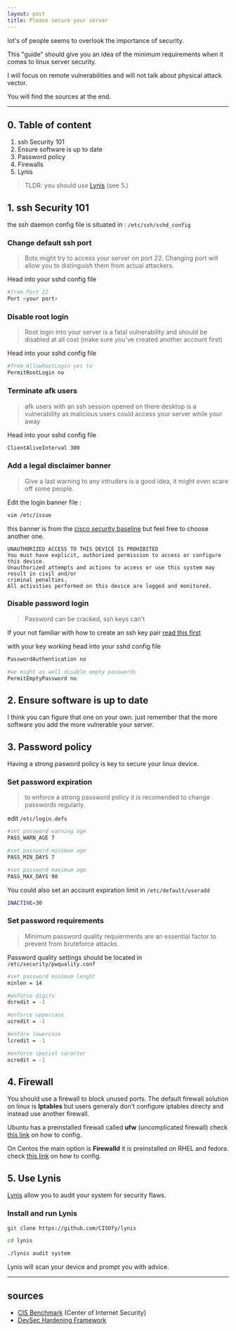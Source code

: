 ```yaml
---
layout: post
title: Please secure your server
---
```


lot's of people seems to overlook the importance of security.

This "guide" should give you an idea of the minimum requirements when it comes to linux server security.

I will focus on remote vulnerabilities and will not talk about physical attack vector.

You will find the sources at the end.

---

## 0. Table of content

1. ssh Security 101
2. Ensure software is up to date
3. Password policy
4. Firewalls
5. Lynis

> TLDR: you should use [Lynis](https://cisofy.com/lynis/) (see 5.)

## 1. ssh Security 101

the ssh daemon config file is situated in : `/etc/ssh/sshd_config`

### Change default ssh port

> Bots might try to access your server on port 22. Changing port will allow you to distinguish them from actual attackers.

Head into your sshd config file

```bash
#from Port 22
Port <your port>
```

### Disable root login

> Root login into your server is a fatal vulnerability and should be disabled at all cost (make sure you've created another account first)

Head into your sshd config file

```bash
#from AllowRootLogin yes to
PermitRootLogin no
```



### Terminate afk users

> afk users with an ssh session opened on there desktop is a vulnerability as malicious users could access your server while your away

Head into your sshd config file

```bash
ClientAliveInterval 300
```



### Add a legal disclaimer banner

> Give a last warning to any intruders is a good idea, it might even scare off some people.

Edit the login banner file :

```bash
vim /etc/issue
```

this banner is from the [cisco security baseline](https://cisco.com/c/en/us/td/docs/solutions/Enterprise/Security/Baseline_Security/securebasebook/appendxA.html) but feel free to choose another one.

```
UNAUTHORIZED ACCESS TO THIS DEVICE IS PROHIBITED                                   
You must have explicit, authorized permission to access or configure this device.        
Unauthorized attempts and actions to access or use this system may result in civil and/or
criminal penalties.                                                                      
All activities performed on this device are logged and monitored. 
```

 

### Disable password login

> Password can be cracked, ssh keys can't

If your not familiar with how to create an ssh key pair [read this first](https://ssh.com/ssh/keygen/)

with your key working head into your sshd config file

```bash
PasswordAuthentication no

#we might as well disable empty passwords
PermitEmptyPassword no
```



## 2. Ensure software is up to date

I think you can figure that one on your own. just remember that the more software you add the more vulnerable your server.



## 3. Password policy

Having a strong pasword policy is key to secure your linux device.

### Set password expiration

>to enforce a strong password policy it is recomended to change passwords regularly.

edit `/etc/login.defs`

```bash
#set password warning age
PASS_WARN_AGE 7

#set password minimum age
PASS_MIN_DAYS 7

#set password maximum age
PASS_MAX_DAYS 90
```

You could also set an account expiration limit in `/etc/default/useradd` 

```bash
INACTIVE=30
```



### Set password requirements

> Minimum password quality requierments are an essential factor to prevent from bruteforce attacks.

Password quality settings should be located in `/etc/security/pwquality.conf`

```bash
#set password minimum lenght
minlen = 14

#enforce digits
dcredit = -1

#enforce uppercase
ucredit = -1

#enfore lowercase
lcredit = -1

#enforce special caracter
ocredit = -1
```

 

## 4. Firewall

You should use a firewall to block unused ports. The default firewall solution on linux is **Iptables** but users generaly don't configure iptables directy and instead use another firewall.

Ubuntu has a preinstalled firewall called **ufw** (uncomplicated firewall) check [this link](http://doc.ubuntu-fr.org/ufw) on how to config.

On Centos the main option is **Firewalld** it is preinstalled on RHEL and fedora. check [this link](https://www.digitalocean.com/community/tutorials/how-to-set-up-a-firewall-using-firewalld-on-centos-8) on how to config.



## 5. Use Lynis

[Lynis](https://cisofy.com/lynis/) allow you to audit your system for security flaws.

### Install and run Lynis

```bash
git clone https://github.com/CISOfy/lynis

cd lynis

./lynis audit system
```

Lynis will scan your device and prompt you with advice.

***

## sources

- [CIS Benchmark](https://cisecurity.org/cis-benchmarks/) (Center of Internet Security)
- [DevSec Hardening Framework](https://dev-sec.io/)
